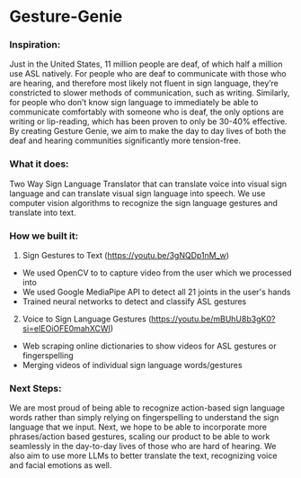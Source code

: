 # Gesture-Genie

### Inspiration: 
Just in the United States, 11 million people are deaf, of which half a million use ASL natively. For people who are deaf to communicate with those who are hearing, and therefore most likely not fluent in sign language, they’re constricted to slower methods of communication, such as writing. Similarly, for people who don’t know sign language to immediately be able to communicate comfortably with someone who is deaf, the only options are writing or lip-reading, which has been proven to only be 30-40% effective. By creating Gesture Genie, we aim to make the day to day lives of both the deaf and hearing communities significantly more tension-free.

### What it does: 
Two Way Sign Language Translator that can translate voice into visual sign language and can translate visual sign language into speech. We use computer vision algorithms to recognize the sign language gestures and translate into text.

### How we built it:

1) Sign Gestures to Text (https://youtu.be/3gNQDp1nM_w)

- We used OpenCV to to capture video from the user which we processed into
- We used Google MediaPipe API to detect all 21 joints in the user's hands
- Trained neural networks to detect and classify ASL gestures

2) Voice to Sign Language Gestures (https://youtu.be/mBUhU8b3gK0?si=eIEOiOFE0mahXCWI)

- Web scraping online dictionaries to show videos for ASL gestures or fingerspelling
- Merging videos of individual sign language words/gestures

### Next Steps:

We are most proud of being able to recognize action-based sign language words rather than simply relying on fingerspelling to understand the sign language that we input. Next, we hope to be able to incorporate more phrases/action based gestures, scaling our product to be able to work seamlessly in the day-to-day lives of those who are hard of hearing. We also aim to use more LLMs to better translate the text, recognizing voice and facial emotions as well.

